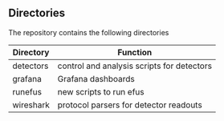## Directories
The repository contains the following directories

Directory             | Function
-------------         | -------------
detectors             | control and analysis scripts for detectors
grafana               | Grafana dashboards
runefus               | new scripts to run efus
wireshark             | protocol parsers for detector readouts
